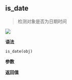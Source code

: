 ## is_date

> 检测对象是否为日期时间

![](https://img.shields.io/badge/-Date-blue)

**语法**

`is_date(obj)`

**参数**

**返回值**
